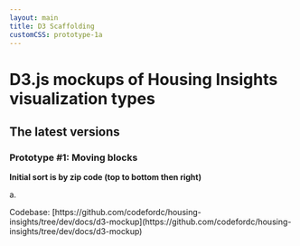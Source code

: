 ```yaml
---
layout: main
title: D3 Scaffolding
customCSS: prototype-1a
---
```


# D3.js mockups of Housing Insights visualization types

## The latest versions 

### Prototype #1: Moving blocks

**Initial sort is by zip code (top to bottom then right)**

a.
<div id="chart-0" class="d3-chart"></div>
<!-- next prototype goes below -->
<!--b.
<div id="chart-1"></div>-->
Codebase: [https://github.com/codefordc/housing-insights/tree/dev/docs/d3-mockup](https://github.com/codefordc/housing-insights/tree/dev/docs/d3-mockup)

<!-- scripts for D3, D3-tip, and the visualizations -->
<script src="https://cdnjs.cloudflare.com/ajax/libs/d3/4.4.1/d3.min.js"></script>
<script src="{{ site.baseurl }}/d3-mockup/js/d3-tip.js"></script>
<script src="{{ site.baseurl }}/d3-mockup/js/prototype-1a.js"></script>
<!-- for additional prototpe sub-version, add link to js files follwowing prototype-1b, prototype-1c, etc
     with the main d3 selector point to the corresponding svg element toward the top -->